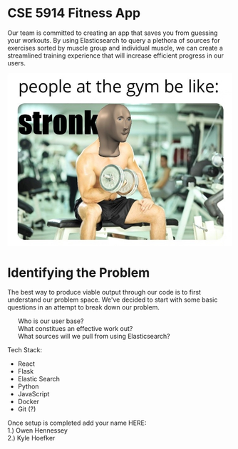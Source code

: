 # CSE 5914 Fitness App
Our team is committed to creating an app that saves you from guessing your workouts.  By using Elasticsearch to query a plethora of sources for exercises sorted by muscle group and individual muscle, we can create a streamlined training experience that will increase efficient progress in our users.

![Alt text](Stronk.png)

# Identifying the Problem

The best way to produce viable output through our code is to first understand our problem space. We've decided to start with some basic questions in an attempt to break down our problem.

<ol>
    Who is our user base? <br>
    What constitues an effective work out? <br>
    What sources will we pull from using Elasticsearch? <br>
</ol>

Tech Stack:
- React
- Flask
- Elastic Search
- Python
- JavaScript
- Docker
- Git (?)

Once setup is completed add your name HERE: <br>
1.) Owen Hennessey <br>
2.) Kyle Hoefker <br>
